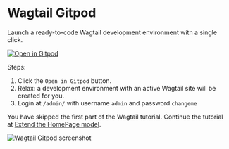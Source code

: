 # Wagtail Gitpod

Launch a ready-to-code Wagtail development environment with a single click.

[![Open in Gitpod](https://gitpod.io/button/open-in-gitpod.svg)](https://gitpod.io/#https://github.com/dawnwages/wagtail-gitpod)

Steps:

1. Click the ``Open in Gitpod`` button.
2. Relax: a development environment with an active Wagtail site will be created for you.
3. Login at `/admin/` with username `admin` and password `changeme`

You have skipped the first part of the Wagtail tutorial. 
Continue the tutorial at [Extend the HomePage model](https://docs.wagtail.io/en/stable/getting_started/tutorial.html#extend-the-homepage-model).

![Wagtail Gitpod screenshot](https://user-images.githubusercontent.com/1969342/82453552-f4c9aa00-9ab0-11ea-90ce-e37b5f680f8d.png)
